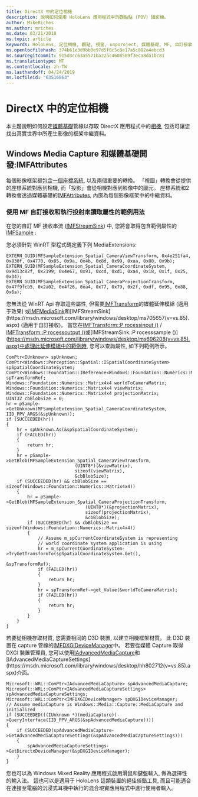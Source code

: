 ```yaml
---
title: DirectX 中的定位相機
description: 說明如何使用 HoloLens 應用程式中的觀點點 (POV) 攝影機。
author: MikeRiches
ms.author: mriches
ms.date: 03/21/2018
ms.topic: article
keywords: HoloLens, 定位相機, 觀點, 視窗, unporoject, 媒體基礎, MF, 自訂接收, 逐步解說, 範例程式碼
ms.openlocfilehash: 374b61e3d9bb0e97d5f0c5c8e17a5c882a4ebcd3
ms.sourcegitcommit: 915d3cc63a5571ba22ac4608589f3eca8da1bc81
ms.translationtype: MT
ms.contentlocale: zh-TW
ms.lasthandoff: 04/24/2019
ms.locfileid: "63516863"
---
```

# <a name="locatable-camera-in-directx"></a>DirectX 中的定位相機

本主題說明如何設定[媒體基礎](https://msdn.microsoft.com/library/windows/desktop/ms694197(v=vs.85).aspx)管線以存取 DirectX 應用程式中的[相機](locatable-camera.md), 包括可讓您找出真實世界中所產生影像的框架中繼資料。

## <a name="windows-media-capture-and-media-foundation-development-imfattributes"></a>Windows Media Capture 和媒體基礎開發:IMFAttributes

每個影像框架都[包含一個座標系統](locatable-camera.md#images-with-coordinate-systems), 以及兩個重要的轉換。 「視圖」轉換會從提供的座標系統對應到相機, 而「投影」會從相機對應到影像中的圖元。 座標系統和2轉換會透過媒體基礎的[IMFAttributes](https://msdn.microsoft.com/library/windows/desktop/ms704598(v=vs.85).aspx), 內嵌為每個影像框架中的中繼資料。

### <a name="sample-usage-of-reading-attributes-with-mf-custom-sink-and-doing-projection"></a>使用 MF 自訂接收和執行投射來讀取屬性的範例用法

在您的自訂 MF 接收串流 ([IMFStreamSink](https://msdn.microsoft.com/library/windows/desktop/ms705657(v=vs.85).aspx)) 中, 您將會取得包含範例屬性的[IMFSample](https://msdn.microsoft.com/library/windows/desktop/ms702192(v=vs.85).aspx) :

您必須針對 WinRT 型程式碼定義下列 MediaExtensions:

```
EXTERN_GUID(MFSampleExtension_Spatial_CameraViewTransform, 0x4e251fa4, 0x830f, 0x4770, 0x85, 0x9a, 0x4b, 0x8d, 0x99, 0xaa, 0x80, 0x9b);
EXTERN_GUID(MFSampleExtension_Spatial_CameraCoordinateSystem, 0x9d13c82f, 0x2199, 0x4e67, 0x91, 0xcd, 0xd1, 0xa4, 0x18, 0x1f, 0x25, 0x34);
EXTERN_GUID(MFSampleExtension_Spatial_CameraProjectionTransform, 0x47f9fcb5, 0x2a02, 0x4f26, 0xa4, 0x77, 0x79, 0x2f, 0xdf, 0x95, 0x88, 0x6a);
```

您無法從 WinRT Api 存取這些屬性, 但需要[IMFTransform](https://msdn.microsoft.com/library/windows/desktop/ms696260(v=vs.85).aspx)的媒體延伸模組 (適用于效果) 或[IMFMediaSink](https://msdn.microsoft.com/library/windows/desktop/ms694262(v=vs.85).aspx)和[IMFStreamSink](https://msdn.microsoft.com/library/windows/desktop/ms705657(v=vs.85).aspx) (適用于自訂接收)。 當您在[IMFTransform::P rocessinput ()](https://msdn.microsoft.com/library/windows/desktop/ms703131(v=vs.85).aspx) / [IMFTransform::P rocessoutput ()](https://msdn.microsoft.com/library/windows/desktop/ms704014(v=vs.85).aspx)或[IMFStreamSink::P rocesssample ()](https://msdn.microsoft.com/library/windows/desktop/ms696208(v=vs.85).aspx)中處理此延伸模組中的範例時, 您可以查詢屬性, 如下列範例所示。

```
ComPtr<IUnknown> spUnknown;
ComPtr<Windows::Perception::Spatial::ISpatialCoordinateSystem> spSpatialCoordinateSystem;
ComPtr<Windows::Foundation::IReference<Windows::Foundation::Numerics::Matrix4x4>> spTransformRef;
Windows::Foundation::Numerics::Matrix4x4 worldToCameraMatrix;
Windows::Foundation::Numerics::Matrix4x4 viewMatrix;
Windows::Foundation::Numerics::Matrix4x4 projectionMatrix;
UINT32 cbBlobSize = 0;
hr = pSample->GetUnknown(MFSampleExtension_Spatial_CameraCoordinateSystem, IID_PPV_ARGS(&spUnknown));
if (SUCCEEDED(hr))
{
    hr = spUnknown.As(&spSpatialCoordinateSystem);
    if (FAILED(hr))
    {
        return hr;
    }
    hr = pSample->GetBlob(MFSampleExtension_Spatial_CameraViewTransform,
                          (UINT8*)(&viewMatrix),
                          sizeof(viewMatrix),
                          &cbBlobSize);
    if (SUCCEEDED(hr) && cbBlobSize == sizeof(Windows::Foundation::Numerics::Matrix4x4))
    {
        hr = pSample->GetBlob(MFSampleExtension_Spatial_CameraProjectionTransform,
                              (UINT8*)(&projectionMatrix),
                              sizeof(projectionMatrix),
                              &cbBlobSize);
        if (SUCCEEDED(hr) && cbBlobSize == sizeof(Windows::Foundation::Numerics::Matrix4x4))
        {
            // Assume m_spCurrentCoordinateSystem is representing
            // world coordinate system application is using
            hr = m_spCurrentCoordinateSystem->TryGetTransformTo(spSpatialCoordinateSystem.Get(),
                                                                &spTransformRef);
            if (FAILED(hr))
            {
                return hr;
            }
            hr = spTransformRef->get_Value(&worldToCameraMatrix);
            if (FAILED(hr))
            {
                return hr;
            }
        }
    }
}
```

若要從相機存取材質, 您需要相同的 D3D 裝置, 以建立相機框架材質。 此 D3D 裝置在 capture 管線的[IMFDXGIDeviceManager](https://msdn.microsoft.com/library/windows/desktop/hh447906(v=vs.85).aspx)中。 若要從媒體 Capture 取得 DXGI 裝置管理員, 您可以使用[IAdvancedMediaCapture](https://msdn.microsoft.com/library/windows/desktop/hh802709(v=vs.85).aspx)和[IAdvancedMediaCaptureSettings](https://msdn.microsoft.com/library/windows/desktop/hh802712(v=vs.85).aspx)介面。

```
Microsoft::WRL::ComPtr<IAdvancedMediaCapture> spAdvancedMediaCapture;
Microsoft::WRL::ComPtr<IAdvancedMediaCaptureSettings> spAdvancedMediaCaptureSettings;
Microsoft::WRL::ComPtr<IMFDXGIDeviceManager> spDXGIDeviceManager;
// Assume mediaCapture is Windows::Media::Capture::MediaCapture and initialized
if (SUCCEEDED(((IUnknown *)(mediaCapture))->QueryInterface(IID_PPV_ARGS(&spAdvancedMediaCapture))))
{
    if (SUCCEEDED(spAdvancedMediaCapture->GetAdvancedMediaCaptureSettings(&spAdvancedMediaCaptureSettings)))
    {
        spAdvancedMediaCaptureSettings->GetDirectxDeviceManager(&spDXGIDeviceManager);
    }
}
```

您也可以為 Windows Mixed Reality 應用程式啟用滑鼠和鍵盤輸入, 做為選擇性的輸入法。 這也可以是適用于 HoloLens 這類裝置的絕佳偵錯工具, 而且可能適合在連接至電腦的沉浸式耳機中執行的混合現實應用程式中進行使用者輸入。
